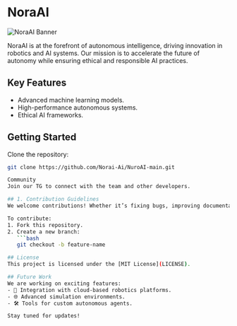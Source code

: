 # NoraAI
![NoraAI Banner](assets/banner.png)

NoraAI is at the forefront of autonomous intelligence, driving innovation in robotics and AI systems. Our mission is to accelerate the future of autonomy while ensuring ethical and responsible AI practices.

## Key Features
- Advanced machine learning models.
- High-performance autonomous systems.
- Ethical AI frameworks.

## Getting Started
Clone the repository:
```bash
git clone https://github.com/Norai-Ai/NuroAI-main.git

Community
Join our TG to connect with the team and other developers.

## 1. Contribution Guidelines
We welcome contributions! Whether it’s fixing bugs, improving documentation, or suggesting new features, your help is invaluable.

To contribute:
1. Fork this repository.
2. Create a new branch:
   ```bash
   git checkout -b feature-name

## License
This project is licensed under the [MIT License](LICENSE).

## Future Work
We are working on exciting features:
- 🚀 Integration with cloud-based robotics platforms.
- 🌐 Advanced simulation environments.
- 🛠️ Tools for custom autonomous agents.

Stay tuned for updates!

